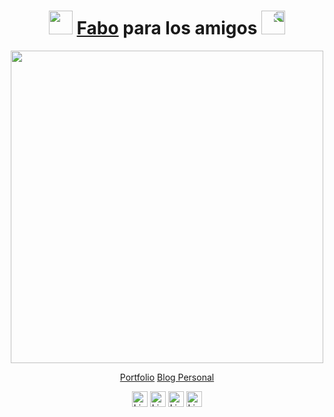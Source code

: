 <h1 align="center"><img src="https://media.giphy.com/media/3oKIPkHXpUP8lIO0AU/giphy.gif" height="38" /> <a href="https://fabianmartinez.vercel.app/" target="_blank">Fabo</a> para los amigos 
 <img style="transform:scaleX(-1);" src="https://media.giphy.com/media/3oKIPkHXpUP8lIO0AU/giphy.gif" height="38" /></h1>

<div align="center">
 <a href="https://fabianmartinez.vercel.app/">
<img  src="https://user-images.githubusercontent.com/55964635/207184867-a9e60d2e-12a4-4593-9501-2254a5c2334a.png" width="500"  >
</a>
  
[Portfolio](https://fabianmartinez.vercel.app/)
[Blog Personal](https://fablogg.vercel.app/)
 
 
[<img src="https://img.shields.io/badge/LinkedIn-282C34?logo=linkedin&logoColor=0077B5" alt="LinkedIn logo" title="LinkedIn" height="25" />](https://www.linkedin.com/in/fabian-martinez-rincon/)
[<img src="https://img.shields.io/badge/Faboart_-282C34?logo=instagram&logoColor=FF6C00" alt="LinkedIn logo" title="instagram" height="25" />](https://www.instagram.com/faboart_/)
 [<img src="https://img.shields.io/badge/LogosFabo-282C34?logo=instagram&logoColor=FF6C00" alt="LinkedIn logo" title="instagram" height="25" />](https://www.instagram.com/logos_fabo/)
[<img src="https://img.shields.io/badge/ElFabo-282C34?logo=youtube&logoColor=A20C00" alt="LinkedIn logo" title="youtube" height="25" />](https://www.youtube.com/@fabocod3510)
 
 
</div>





 
